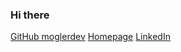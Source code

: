 ### Hi there 

[GitHub moglerdev](https://github.com/moglerdev)
[Homepage](https://mogler.dev)
[LinkedIn](https://www.linkedin.com/in/christopher-r-jaeger/)
